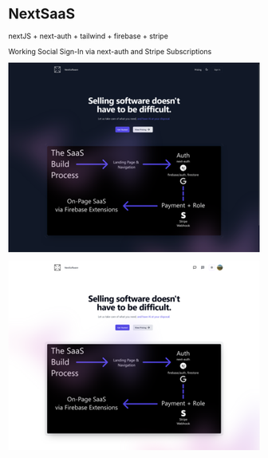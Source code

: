 # NextSaaS

nextJS + next-auth + tailwind + firebase + stripe

Working Social Sign-In via next-auth and Stripe Subscriptions



![NewUser](./RegisteredUser.png)

![RegisteredUser](./NewUser.png)
